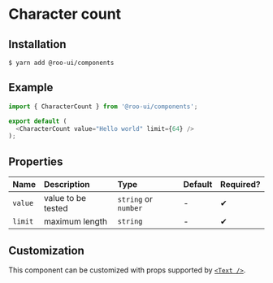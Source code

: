 # Character count

<!-- STORY -->

## Installation

```shell
$ yarn add @roo-ui/components
```

## Example

```js
import { CharacterCount } from '@roo-ui/components';

export default (
  <CharacterCount value="Hello world" limit={64} />
);
```

## Properties

| Name    | Description        | Type                 | Default | Required? |
|:--------|:-------------------|:---------------------|:--------|:----------|
| `value` | value to be tested | `string` or `number` | -       | ✔︎         |
| `limit` | maximum length     | `string`             | -       | ✔︎         |

## Customization

This component can be customized with props supported by [`<Text />`](../Text/README.md).
